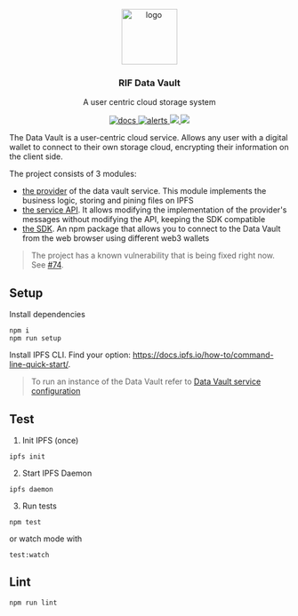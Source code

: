 <p align="middle">
    <img src="https://www.rifos.org/assets/img/logo.svg" alt="logo" height="100" >
</p>
<h3 align="middle">RIF Data Vault</h3>
<p align="middle">
    A user centric cloud storage system
</p>
<p align="middle">
  <a href="https://rsksmart.github.io/rif-identity-docs/data-vault">
    <img src="https://img.shields.io/badge/-docs-brightgreen" alt="docs" />
  </a>
  <a href="https://lgtm.com/projects/g/rsksmart/rif-data-vault/alerts/">
    <img src="https://img.shields.io/lgtm/alerts/github/rsksmart/rif-data-vault" alt="alerts">
  </a>
  <a href="https://lgtm.com/projects/g/rsksmart/rif-data-vault/context:javascript">
    <img src="https://img.shields.io/lgtm/grade/javascript/github/rsksmart/rif-data-vault">
  </a>
  <a href="https://codecov.io/gh/rsksmart/rif-data-vault">
    <img src="https://codecov.io/gh/rsksmart/rif-data-vault/branch/develop/graph/badge.svg?token=NFEOFRUKW0"/>
  </a>
</p>

The Data Vault is a user-centric cloud service. Allows any user with a digital wallet to connect to their own storage cloud, encrypting their information on the client side.

The project consists of 3 modules:
- [the provider](https://github.com/rsksmart/rif-data-vault/tree/develop/modules/ipfs-cpinner-provider) of the data vault service. This module implements the business logic, storing and pining files on IPFS
- [the service API](https://github.com/rsksmart/rif-data-vault/tree/develop/modules/ipfs-cpinner-service). It allows modifying the implementation of the provider's messages without modifying the API, keeping the SDK compatible
- [the SDK](https://github.com/rsksmart/rif-data-vault/tree/develop/modules/ipfs-cpinner-client). An npm package that allows you to connect to the Data Vault from the web browser using different web3 wallets

> The project has a known vulnerability that is being fixed right now. See [#74](https://github.com/rsksmart/rif-data-vault/pull/74).

## Setup

Install dependencies

```
npm i
npm run setup
```

Install IPFS CLI. Find your option: https://docs.ipfs.io/how-to/command-line-quick-start/.

> To run an instance of the Data Vault refer to [Data Vault service configuration](https://github.com/rsksmart/rif-data-vault/tree/develop/modules/ipfs-cpinner-service#configure)

## Test

1. Init IPFS (once)

  ```
  ipfs init
  ```

2. Start IPFS Daemon

  ```
  ipfs daemon
  ```

3. Run tests

  ```
  npm test
  ```

  or watch mode with

  ```
  test:watch
  ```

## Lint

```
npm run lint
```
